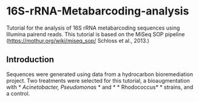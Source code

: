 # 16S-rRNA-Metabarcoding-analysis
Tutorial for the analysis of 16S rRNA metabarcoding sequences using Illumina pairend reads. This tutorial is based on the MiSeq SOP pipeline (https://mothur.org/wiki/miseq_sop/ Schloss et al., 2013.)

## Introduction

Sequences were generated using data from a hydrocarbon bioremediation project. Two treatments were selected for this tutorial, a bioaugmentation with * *Acinetobacter, Pseudomonas* * and * * Rhodococcus* * strains, and a control. 


